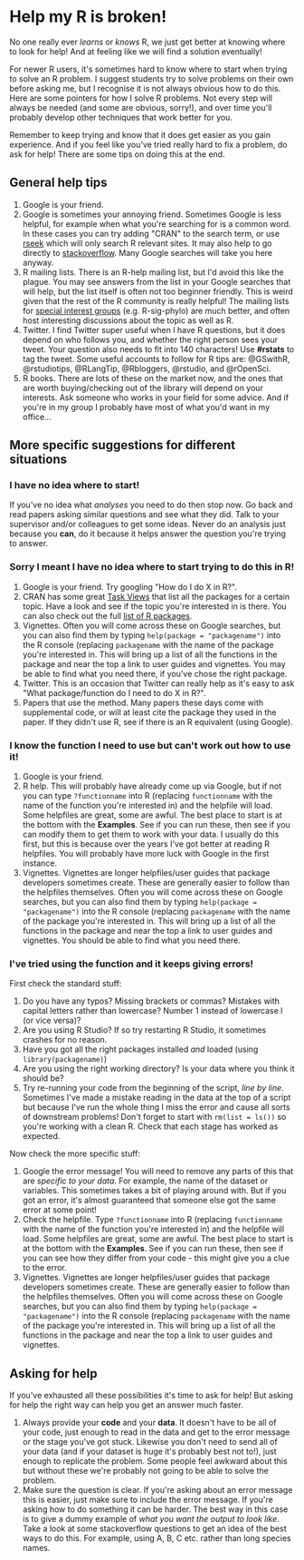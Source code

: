 # Help my R is broken!

No one really ever *learns* or *knows* R, we just get better at knowing where to look for help! And at feeling like we will find a solution eventually!

For newer R users, it's sometimes hard to know where to start when trying to solve an R problem. 
I suggest students try to solve problems on their own before asking me, but I recognise it is not always obvious how to do this. 
Here are some pointers for how I solve R problems. 
Not every step will always be needed (and some are obvious, sorry!), and over time you'll probably develop other techniques that work better for you.

Remember to keep trying and know that it does get easier as you gain experience.
And if you feel like you've tried really hard to fix a problem, do ask for help! 
There are some tips on doing this at the end.

## General help tips
1. Google is your friend.
2. Google is sometimes your annoying friend. Sometimes Google is less helpful, for example when what you're searching for is a common word. In these cases you can try adding "CRAN" to the search term, or use [rseek](https://www.rseek.org) which will only search R relevant sites. It may also help to go directly to [stackoverflow](https://www.stackoverflow.com). Many Google searches will take you here anyway.
3. R mailing lists. There is an R-help mailing list, but I'd avoid this like the plague. You may see answers from the list in your Google searches that will help, but the list itself is often not too beginner friendly. This is weird given that the rest of the R community is really helpful! The mailing lists for [special interest groups](https://www.r-project.org/mail.html) (e.g. R-sig-phylo) are much better, and often host interesting discussions about the topic as well as R.
4. Twitter. I find Twitter super useful when I have R questions, but it does depend on who follows you, and whether the right person sees your tweet. Your question also needs to fit into 140 characters! Use **#rstats** to tag the tweet. Some useful accounts to follow for R tips are: @GSwithR, @rstudiotips, @RLangTip, @Rbloggers, @rstudio, and @rOpenSci.
5. R books. There are lots of these on the market now, and the ones that are worth buying/checking out of the library will depend on your interests. Ask someone who works in your field for some advice. And if you're in my group I probably have most of what you'd want in my office...

## More specific suggestions for different situations

### I have no idea where to start!
If you've no idea what _analyses_ you need to do then stop now. 
Go back and read papers asking similar questions and see what they did.
Talk to your supervisor and/or colleagues to get some ideas. 
Never do an analysis just because you **can**, do it because it helps answer the question you're trying to answer.

### Sorry I meant I have no idea where to start trying to do this in R!

1. Google is your friend. 
Try googling "How do I do X in R?".
2. CRAN has some great [Task Views](https://cran.r-project.org/web/views/) that list all the packages for a certain topic. Have a look and see if the topic you're interested in is there. 
You can also check out the full [list of R packages](https://cran.r-project.org/web/packages/available_packages_by_name.html).
3. Vignettes. 
Often you will come across these on Google searches, but you can also find them by typing `help(package = "packagename")`
into the R console (replacing `packagename` with the name of the package you're interested in. 
This will bring up a list of all the functions in the package and near the top a link to user guides and vignettes. 
You may be able to find what you need there, if you've chose the right package.
4. Twitter. 
This is an occasion that Twitter can really help as it's easy to ask "What package/function do I need to do X in R?".
5. Papers that use the method. 
Many papers these days come with supplemental code, or will at least cite the package they used in the paper. 
If they didn't use R, see if there is an R equivalent (using Google).


### I know the function I need to use but can't work out how to use it!

1. Google is your friend. 
2. R help.
This will probably have already come up via Google, but if not you can type `?functionname` into R (replacing `functionname` with the name of the function you're interested in) and the helpfile will load. 
Some helpfiles are great, some are awful. 
The best place to start is at the bottom with the **Examples**. 
See if you can run these, then see if you can modify them to get them to work with your data. 
I usually do this first, but this is because over the years I've got better at reading R helpfiles. 
You will probably have more luck with Google in the first instance.
3. Vignettes. 
Vignettes are longer helpfiles/user guides that package developers sometimes create. 
These are generally easier to follow than the helpfiles themselves.
Often you will come across these on Google searches, but you can also find them by typing `help(package = "packagename")`
into the R console (replacing `packagename` with the name of the package you're interested in. 
This will bring up a list of all the functions in the package and near the top a link to user guides and vignettes. 
You should be able to find what you need there.

### I've tried using the function and it keeps giving errors!

First check the standard stuff:

1. Do you have any typos? Missing brackets or commas? Mistakes with capital letters rather than lowercase? Number 1 instead of lowercase l (or vice versa)?
2. Are you using R Studio? If so try restarting R Studio, it sometimes crashes for no reason.
3. Have you got all the right packages installed *and* loaded (using `library(packagename)`)
4. Are you using the right working directory? Is your data where you think it should be?
5. Try re-running your code from the beginning of the script, *line by line*. Sometimes I've made a mistake reading in the data at the top of a script but because I've run the whole thing I miss the error and cause all sorts of downstream problems! Don't forget to start with `rm(list = ls())` so you're working with a clean R. Check that each stage has worked as expected.

Now check the more specific stuff:

1. Google the error message! 
You will need to remove any parts of this that are *specific to your data*. For example, the name of the dataset or variables. 
This sometimes takes a bit of playing around with. 
But if you got an error, it's almost guaranteed that someone else got the same error at some point!
2. Check the helpfile.
Type `?functionname` into R (replacing `functionname` with the name of the function you're interested in) and the helpfile will load. 
Some helpfiles are great, some are awful. 
The best place to start is at the bottom with the **Examples**. 
See if you can run these, then see if you can see how they differ from your code - this might give you a clue to the error.
3. Vignettes. 
Vignettes are longer helpfiles/user guides that package developers sometimes create. 
These are generally easier to follow than the helpfiles themselves.
Often you will come across these on Google searches, but you can also find them by typing `help(package = "packagename")`
into the R console (replacing `packagename` with the name of the package you're interested in. 
This will bring up a list of all the functions in the package and near the top a link to user guides and vignettes. 

## Asking for help

If you've exhausted all these possibilities it's time to ask for help! But asking for help the right way can help you get an answer much faster.

1. Always provide your **code** and your **data**. It doesn't have to be all of your code, just enough to read in the data and get to the error message or the stage you've got stuck. Likewise you don't need to send all of your data (and if your dataset is huge it's probably best not to!), just enough to replicate the problem. Some people feel awkward about this but without these we're probably not going to be able to solve the problem.
2. Make sure the question is clear. 
If you're asking about an error message this is easier, just make sure to include the error message.
If you're asking how to do something it can be harder. 
The best way in this case is to give a dummy example of *what you want the output to look like*. 
Take a look at some stackoverflow questions to get an idea of the best ways to do this. 
For example, using A, B, C etc. rather than long species names.
